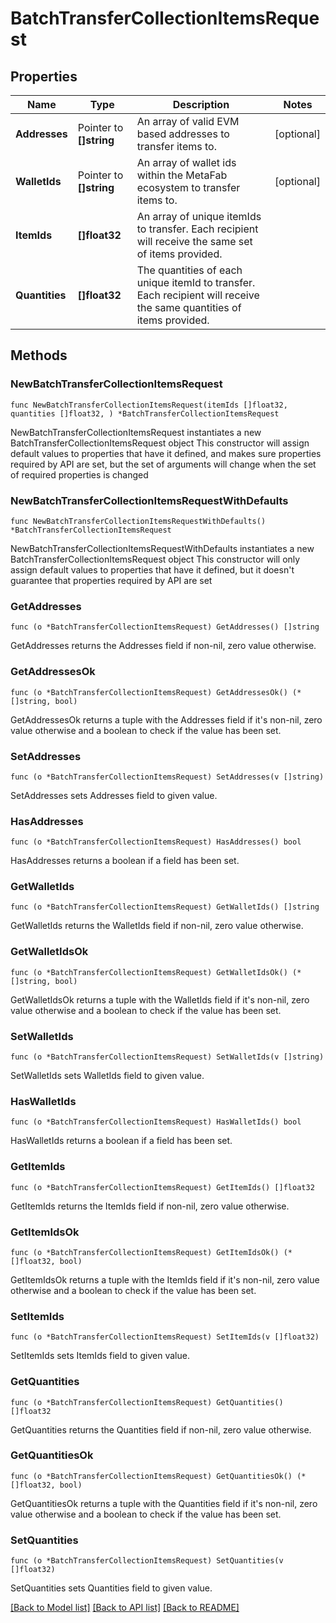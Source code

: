 # BatchTransferCollectionItemsRequest

## Properties

Name | Type | Description | Notes
------------ | ------------- | ------------- | -------------
**Addresses** | Pointer to **[]string** | An array of valid EVM based addresses to transfer items to. | [optional] 
**WalletIds** | Pointer to **[]string** | An array of wallet ids within the MetaFab ecosystem to transfer items to. | [optional] 
**ItemIds** | **[]float32** | An array of unique itemIds to transfer. Each recipient will receive the same set of items provided. | 
**Quantities** | **[]float32** | The quantities of each unique itemId to transfer. Each recipient will receive the same quantities of items provided. | 

## Methods

### NewBatchTransferCollectionItemsRequest

`func NewBatchTransferCollectionItemsRequest(itemIds []float32, quantities []float32, ) *BatchTransferCollectionItemsRequest`

NewBatchTransferCollectionItemsRequest instantiates a new BatchTransferCollectionItemsRequest object
This constructor will assign default values to properties that have it defined,
and makes sure properties required by API are set, but the set of arguments
will change when the set of required properties is changed

### NewBatchTransferCollectionItemsRequestWithDefaults

`func NewBatchTransferCollectionItemsRequestWithDefaults() *BatchTransferCollectionItemsRequest`

NewBatchTransferCollectionItemsRequestWithDefaults instantiates a new BatchTransferCollectionItemsRequest object
This constructor will only assign default values to properties that have it defined,
but it doesn't guarantee that properties required by API are set

### GetAddresses

`func (o *BatchTransferCollectionItemsRequest) GetAddresses() []string`

GetAddresses returns the Addresses field if non-nil, zero value otherwise.

### GetAddressesOk

`func (o *BatchTransferCollectionItemsRequest) GetAddressesOk() (*[]string, bool)`

GetAddressesOk returns a tuple with the Addresses field if it's non-nil, zero value otherwise
and a boolean to check if the value has been set.

### SetAddresses

`func (o *BatchTransferCollectionItemsRequest) SetAddresses(v []string)`

SetAddresses sets Addresses field to given value.

### HasAddresses

`func (o *BatchTransferCollectionItemsRequest) HasAddresses() bool`

HasAddresses returns a boolean if a field has been set.

### GetWalletIds

`func (o *BatchTransferCollectionItemsRequest) GetWalletIds() []string`

GetWalletIds returns the WalletIds field if non-nil, zero value otherwise.

### GetWalletIdsOk

`func (o *BatchTransferCollectionItemsRequest) GetWalletIdsOk() (*[]string, bool)`

GetWalletIdsOk returns a tuple with the WalletIds field if it's non-nil, zero value otherwise
and a boolean to check if the value has been set.

### SetWalletIds

`func (o *BatchTransferCollectionItemsRequest) SetWalletIds(v []string)`

SetWalletIds sets WalletIds field to given value.

### HasWalletIds

`func (o *BatchTransferCollectionItemsRequest) HasWalletIds() bool`

HasWalletIds returns a boolean if a field has been set.

### GetItemIds

`func (o *BatchTransferCollectionItemsRequest) GetItemIds() []float32`

GetItemIds returns the ItemIds field if non-nil, zero value otherwise.

### GetItemIdsOk

`func (o *BatchTransferCollectionItemsRequest) GetItemIdsOk() (*[]float32, bool)`

GetItemIdsOk returns a tuple with the ItemIds field if it's non-nil, zero value otherwise
and a boolean to check if the value has been set.

### SetItemIds

`func (o *BatchTransferCollectionItemsRequest) SetItemIds(v []float32)`

SetItemIds sets ItemIds field to given value.


### GetQuantities

`func (o *BatchTransferCollectionItemsRequest) GetQuantities() []float32`

GetQuantities returns the Quantities field if non-nil, zero value otherwise.

### GetQuantitiesOk

`func (o *BatchTransferCollectionItemsRequest) GetQuantitiesOk() (*[]float32, bool)`

GetQuantitiesOk returns a tuple with the Quantities field if it's non-nil, zero value otherwise
and a boolean to check if the value has been set.

### SetQuantities

`func (o *BatchTransferCollectionItemsRequest) SetQuantities(v []float32)`

SetQuantities sets Quantities field to given value.



[[Back to Model list]](../README.md#documentation-for-models) [[Back to API list]](../README.md#documentation-for-api-endpoints) [[Back to README]](../README.md)


